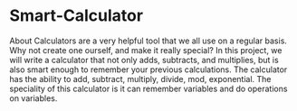 # Smart-Calculator
About Calculators are a very helpful tool that we all use on a regular basis. Why not create one ourself, and make it really special? In this project, we will write a calculator that not only adds, subtracts, and multiplies, but is also smart enough to remember your previous calculations. The calculator has the ability to add, subtract, multiply, divide, mod, exponential. The speciality of this calculator is it can remember variables and do operations on variables.
